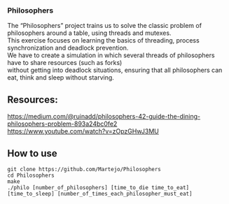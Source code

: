 ### Philosophers

The “Philosophers” project trains us to solve the classic problem of philosophers around a table, using threads and mutexes.  
This exercise focuses on learning the basics of threading, process synchronization and deadlock prevention.  
We have to create a simulation in which several threads of philosophers have to share resources (such as forks)  
without getting into deadlock situations, ensuring that all philosophers can eat, think and sleep without starving.  

## Resources:
https://medium.com/@ruinadd/philosophers-42-guide-the-dining-philosophers-problem-893a24bc0fe2  
https://www.youtube.com/watch?v=zOpzGHwJ3MU

## How to use  
```
git clone https://github.com/Martejo/Philosophers
cd Philosophers
make
./philo [number_of_philosophers] [time_to_die time_to_eat] [time_to_sleep] [number_of_times_each_philosopher_must_eat]
```
